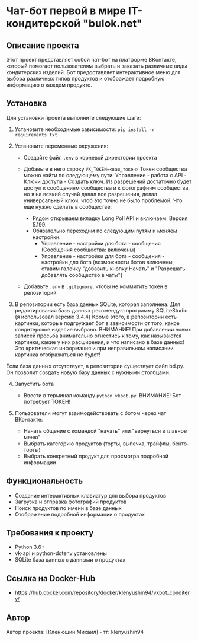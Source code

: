 # Чат-бот первой в мире IT-кондитерской "bulok.net"

## Описание проекта

Этот проект представляет собой чат-бот на платформе ВКонтакте, который помогает пользователям выбрать и заказать различные виды кондитерских изделий. Бот предоставляет интерактивное меню для выбора различных типов продуктов и отображает подробную информацию о каждом продукте.

## Установка

Для установки проекта выполните следующие шаги:

1. Установите необходимые зависимости:
`pip install -r requirements.txt`

2. Установите переменные окружения:
   - Создайте файл `.env` в корневой директории проекта
   - Добавьте в него строку `VK_TOKEN=<ваш_токен>`
     Токен сообщества можно найти по следующему пути:
     Управление - работа с API - Ключи доступа - Создать ключ.
     Из разрешений достаточно будет доступ к сообщениям сообщества и к фотографиям сообщества,
     но я на всякий случай давал все разрешения, делал универсальный ключ, чтоб это точно
     не было проблемой.
     Что еще нужно сделать в сообществе:
     - Рядом открываем вкладку Long Poll API и включаем. Версия 5.199.
     - Обязательно переходим по следующим путям и меняем настройки:
       - Управление - настройки для бота - сообщения (Сообщения сообщества: включены)
       - Управление - настройки для бота - сообщения - настройки для бота (возможности ботов включены,
       ставим галочку "добавить кнопку Начать" и "Разрешать добавлять сообщество в чаты")

   - Добавьте `.env` в `.gitignore`, чтобы не коммитить токен в репозиторий

3. В репозитории есть база данных SQLite, которая заполнена. 
Для редактирования базы данных рекомендую программу SQLiteStudio (я использовал версию 3.4.4)
Кроме этого, в репозитории есть картинки, которые подгружает бот в зависимости от того, какое кондитерское изделие выбрано.
ВНИМАНИЕ! При добавлении новых записей просьба внимательно отнестись к тому, как называются картинки, какие у них расширения, и что написано в базе данных! Это критическая информация и при неправильном написании картинка отображаться не будет!

Если база данных отсутствует, в репозитории существует файл bd.py. Он позволит создать новую базу данных с нужными столбцами. 

4. Запустить бота

   - Ввести в терминал команду `python vkbot.py`. ВНИМАНИЕ! Бот потребует ТОКЕН!

5. Пользователи могут взаимодействовать с ботом через чат ВКонтакте:
   - Начать общение с командой "начать" или "вернуться в главное меню"
   - Выбрать категорию продуктов (торты, выпечка, трайфлы, бенто-торты)
   - Выбрать конкретный продукт для просмотра подробной информации

## Функциональность

- Создание интерактивных клавиатур для выбора продуктов
- Загрузка и отправка фотографий продуктов
- Поиск продуктов по имени в базе данных
- Отображение подробной информации о продуктах

## Требования к проекту

- Python 3.6+
- vk-api и python-dotenv установлены
- SQLite база данных с данными о продуктах

## Ссылка на Docker-Hub
- https://hub.docker.com/repository/docker/klenyushin94/vkbot_conditery/

## Автор

Автор проекта: [Кленюшин Михаил] - тг: klenyushin94
